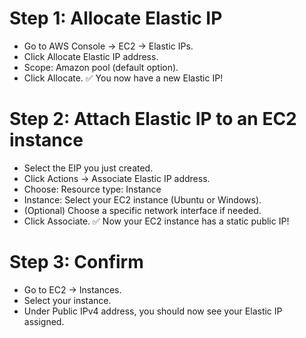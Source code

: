 # Step 1: Allocate Elastic IP
- Go to AWS Console → EC2 → Elastic IPs.
- Click Allocate Elastic IP address.
- Scope: Amazon pool (default option).
- Click Allocate.
✅ You now have a new Elastic IP!

# Step 2: Attach Elastic IP to an EC2 instance
- Select the EIP you just created.
- Click Actions → Associate Elastic IP address.
- Choose: Resource type: Instance
- Instance: Select your EC2 instance (Ubuntu or Windows).
- (Optional) Choose a specific network interface if needed.
- Click Associate.
✅ Now your EC2 instance has a static public IP!

# Step 3: Confirm
- Go to EC2 → Instances.
- Select your instance.
- Under Public IPv4 address, you should now see your Elastic IP assigned.

